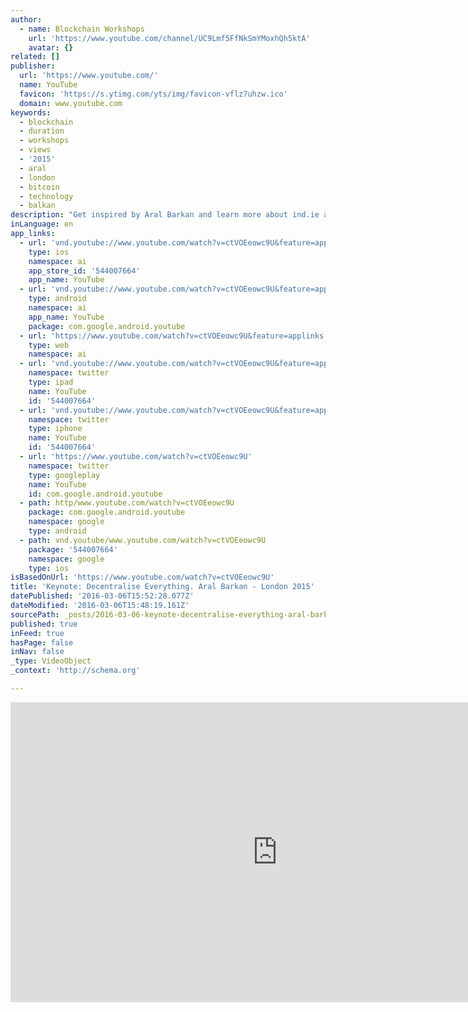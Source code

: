 ```yaml
---
author:
  - name: Blockchain Workshops
    url: 'https://www.youtube.com/channel/UC9Lmf5FfNkSmYMoxhQh5ktA'
    avatar: {}
related: []
publisher:
  url: 'https://www.youtube.com/'
  name: YouTube
  favicon: 'https://s.ytimg.com/yts/img/favicon-vflz7uhzw.ico'
  domain: www.youtube.com
keywords:
  - blockchain
  - duration
  - workshops
  - views
  - '2015'
  - aral
  - london
  - bitcoin
  - technology
  - balkan
description: "Get inspired by Aral Barkan and learn more about ind.ie and the Heartbeat project that aims to protect human rights and democracy in the digital age. I am indie. I love the Internet. I love modern technology. I love to share, to learn, to grow, to connect... I don't love being your product."
inLanguage: en
app_links:
  - url: 'vnd.youtube://www.youtube.com/watch?v=ctVOEeowc9U&feature=applinks'
    type: ios
    namespace: ai
    app_store_id: '544007664'
    app_name: YouTube
  - url: 'vnd.youtube://www.youtube.com/watch?v=ctVOEeowc9U&feature=applinks'
    type: android
    namespace: ai
    app_name: YouTube
    package: com.google.android.youtube
  - url: 'https://www.youtube.com/watch?v=ctVOEeowc9U&feature=applinks'
    type: web
    namespace: ai
  - url: 'vnd.youtube://www.youtube.com/watch?v=ctVOEeowc9U&feature=applinks'
    namespace: twitter
    type: ipad
    name: YouTube
    id: '544007664'
  - url: 'vnd.youtube://www.youtube.com/watch?v=ctVOEeowc9U&feature=applinks'
    namespace: twitter
    type: iphone
    name: YouTube
    id: '544007664'
  - url: 'https://www.youtube.com/watch?v=ctVOEeowc9U'
    namespace: twitter
    type: googleplay
    name: YouTube
    id: com.google.android.youtube
  - path: http/www.youtube.com/watch?v=ctVOEeowc9U
    package: com.google.android.youtube
    namespace: google
    type: android
  - path: vnd.youtube/www.youtube.com/watch?v=ctVOEeowc9U
    package: '544007664'
    namespace: google
    type: ios
isBasedOnUrl: 'https://www.youtube.com/watch?v=ctVOEeowc9U'
title: 'Keynote: Decentralise Everything. Aral Barkan - London 2015'
datePublished: '2016-03-06T15:52:28.077Z'
dateModified: '2016-03-06T15:48:19.161Z'
sourcePath: _posts/2016-03-06-keynote-decentralise-everything-aral-barkan-london-2015.md
published: true
inFeed: true
hasPage: false
inNav: false
_type: VideoObject
_context: 'http://schema.org'

---
```

<iframe src="https://cdn.embedly.com/widgets/media.html?src=https%3A%2F%2Fwww.youtube.com%2Fembed%2FctVOEeowc9U%3Ffeature%3Doembed&amp;url=https%3A%2F%2Fwww.youtube.com%2Fwatch%3Fv%3DctVOEeowc9U&amp;image=https%3A%2F%2Fi.ytimg.com%2Fvi%2FctVOEeowc9U%2Fhqdefault.jpg&amp;key=b7d04c9b404c499eba89ee7072e1c4f7&amp;type=text%2Fhtml&amp;schema=youtube" width="854" height="480" scrolling="no" frameborder="0" allowfullscreen="allowfullscreen" style=""></iframe>